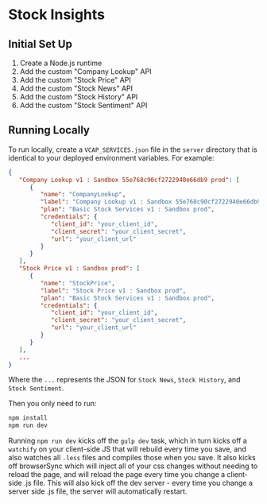 # Stock Insights

## Initial Set Up

  1. Create a Node.js runtime
  1. Add the custom "Company Lookup" API
  1. Add the custom "Stock Price" API
  1. Add the custom "Stock News" API
  1. Add the custom "Stock History" API
  1. Add the custom "Stock Sentiment" API

## Running Locally

To run locally, create a `VCAP_SERVICES.json` file in the `server` directory
that is identical to your deployed environment variables. For example:

```json
{
   "Company Lookup v1 : Sandbox 55e768c90cf2722940e66db9 prod": [
      {
         "name": "CompanyLookup",
         "label": "Company Lookup v1 : Sandbox 55e768c90cf2722940e66db9 prod",
         "plan": "Basic Stock Services v1 : Sandbox prod",
         "credentials": {
            "client_id": "your_client_id",
            "client_secret": "your_client_secret",
            "url": "your_client_url"
         }
      }
   ],
   "Stock Price v1 : Sandbox prod": [
      {
         "name": "StockPrice",
         "label": "Stock Price v1 : Sandbox prod",
         "plan": "Basic Stock Services v1 : Sandbox prod",
         "credentials": {
            "client_id": "your_client_id",
            "client_secret": "your_client_secret",
            "url": "your_client_url"
         }
      }
   ],
   ...
}
```

Where the `...` represents the JSON for `Stock News`, `Stock History`, and
`Stock Sentiment`.

Then you only need to run:

```sh
npm install
npm run dev
```

Running `npm run dev` kicks off the `gulp dev` task, which in turn kicks off a
`watchify` on your client-side JS that will rebuild every time you save, and
also watches all `.less` files and compiles those when you save. It also kicks
off browserSync which will inject all of your css changes without needing to
reload the page, and will reload the page every time you change a client-side
.js file. This will also kick off the dev server - every time you change a
server side .js file, the server will automatically restart.
